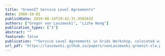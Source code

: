 ```yaml
---
title: "GreenIT Service Level Agreements"
date: 2009-10-01
publishDate: 2019-08-14T19:42:31.950263Z
authors: ["Gregor von Laszewski", "Lizhe Wang"]
publication_types: ["1"]
abstract: ""
featured: false
publication: "*Service Level Agreements in Grids Workshop, colocated with IEEE/ACM Grid 2009 Conference*"
url_pdf: "https://laszewski.github.io/papers/vonLaszewski-greenit-sla.pdf"
---
```


